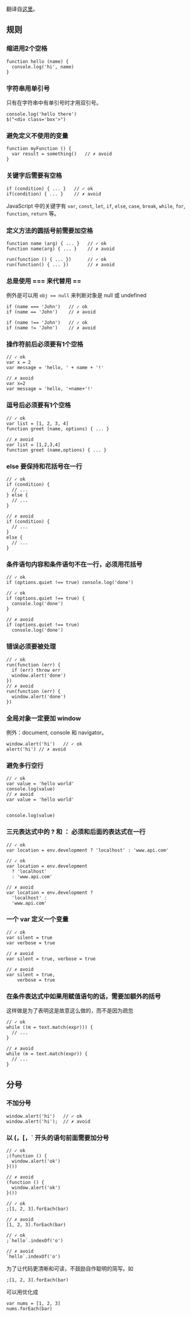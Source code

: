 翻译自[这里](http://standardjs.com/rules.html#javascript-standard-style)。

## 规则
### 缩进用2个空格
```
function hello (name) {
  console.log('hi', name)
}
```

### 字符串用单引号
只有在字符串中有单引号时才用双引号。
```
console.log('hello there')
$("<div class='box'>")
```

### 避免定义不使用的变量
```
function myFunction () {
  var result = something()   // ✗ avoid
}
```

### 关键字后需要有空格
```
if (condition) { ... }   // ✓ ok
if(condition) { ... }    // ✗ avoid
```

JavaScript 中的关键字有 `var`, `const`, `let`, `if`, `else`, `case`, `break`, `while`, `for`, `function`, `return` 等。

### 定义方法的圆括号前需要加空格
```
function name (arg) { ... }   // ✓ ok
function name(arg) { ... }    // ✗ avoid

run(function () { ... })      // ✓ ok
run(function() { ... })       // ✗ avoid
```

### 总是使用 === 来代替用 ==
例外是可以用 `obj == null` 来判断对象是 null 或 undefined
```
if (name === 'John')   // ✓ ok
if (name == 'John')    // ✗ avoid
```

```
if (name !== 'John')   // ✓ ok
if (name != 'John')    // ✗ avoid
```

### 操作符前后必须要有1个空格
```
// ✓ ok
var x = 2
var message = 'hello, ' + name + '!'

// ✗ avoid
var x=2
var message = 'hello, '+name+'!'
```

### 逗号后必须要有1个空格
```
// ✓ ok
var list = [1, 2, 3, 4]
function greet (name, options) { ... }

// ✗ avoid
var list = [1,2,3,4]
function greet (name,options) { ... }
```

### else 要保持和花括号在一行
```
// ✓ ok
if (condition) {
  // ...
} else {
  // ...
}

// ✗ avoid
if (condition) {
  // ...
}
else {
  // ...
}
```

### 条件语句内容和条件语句不在一行，必须用花括号
```
// ✓ ok
if (options.quiet !== true) console.log('done')

// ✓ ok
if (options.quiet !== true) {
  console.log('done')
}

// ✗ avoid
if (options.quiet !== true)
  console.log('done')
```


### 错误必须要被处理
```
// ✓ ok
run(function (err) {
  if (err) throw err
  window.alert('done')
})
// ✗ avoid
run(function (err) {
  window.alert('done')
})
```

### 全局对象一定要加 window
例外：document, console 和 navigator。
```
window.alert('hi')   // ✓ ok
alert('hi') // ✗ avoid
```

### 避免多行空行
```
// ✓ ok
var value = 'hello world'
console.log(value)
// ✗ avoid
var value = 'hello world'


console.log(value)
```

### 三元表达式中的 ? 和 ： 必须和后面的表达式在一行
```
// ✓ ok
var location = env.development ? 'localhost' : 'www.api.com'

// ✓ ok
var location = env.development
  ? 'localhost'
  : 'www.api.com'

// ✗ avoid
var location = env.development ?
  'localhost' :
  'www.api.com'
```

### 一个 var 定义一个变量
```
// ✓ ok
var silent = true
var verbose = true

// ✗ avoid
var silent = true, verbose = true

// ✗ avoid
var silent = true,
    verbose = true
```

### 在条件表达式中如果用赋值语句的话，需要加额外的括号
这样做是为了表明这是故意这么做的，而不是因为疏忽
```
// ✓ ok
while ((m = text.match(expr))) {
  // ...
}

// ✗ avoid
while (m = text.match(expr)) {
  // ...
}
```

## 分号
### 不加分号
```
window.alert('hi')   // ✓ ok
window.alert('hi');  // ✗ avoid
```

### 以 (，[，` 开头的语句前面需要加分号
```
// ✓ ok
;(function () {
  window.alert('ok')
}())

// ✗ avoid
(function () {
  window.alert('ok')
}())

// ✓ ok
;[1, 2, 3].forEach(bar)

// ✗ avoid
[1, 2, 3].forEach(bar)

// ✓ ok
;`hello`.indexOf('o')

// ✗ avoid
`hello`.indexOf('o')
```

为了让代码更清晰和可读，不鼓励自作聪明的简写。如
```
;[1, 2, 3].forEach(bar)
```

可以用优化成
```
var nums = [1, 2, 3]
nums.forEach(bar)
```
